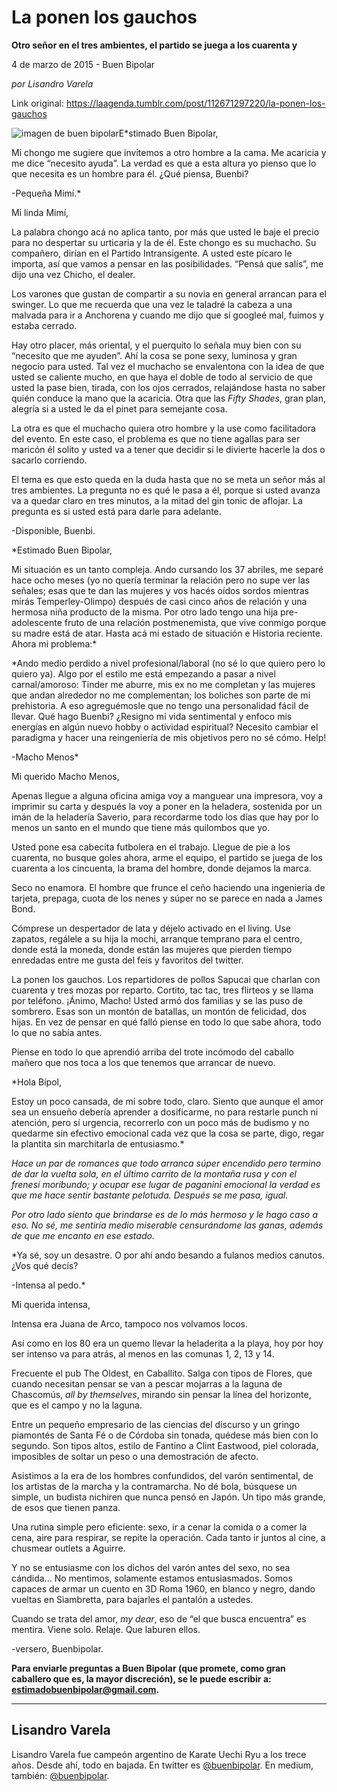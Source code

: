# La ponen los gauchos

**Otro señor en el tres ambientes, el partido se juega a los cuarenta y**

4 de marzo de 2015 - Buen Bipolar

_por Lisandro Varela_

Link original: https://laagenda.tumblr.com/post/112671297220/la-ponen-los-gauchos

![imagen de buen bipolar](https://64.media.tumblr.com/f5183e7bf8bb3861c4cce5bc074333a6/tumblr_inline_pk1mhirMFA1t6q87u_500.jpg)E*stimado Buen Bipolar,  

Mi chongo me sugiere que invitemos a otro hombre a la cama. Me acaricia y me dice “necesito ayuda”. La verdad es que a esta altura yo pienso que lo que necesita es un hombre para él. ¿Qué piensa, Buenbi?  

-Pequeña Mimí.*

Mi linda Mimí,  

La palabra chongo acá no aplica tanto, por más que usted le baje el precio para no despertar su urticaria y la de él. Este chongo es su muchacho. Su compañero, dirían en el Partido Intransigente. A usted este pícaro le importa, así que vamos a pensar en las posibilidades. “Pensá que salís”, me dijo una vez Chicho, el dealer.

Los varones que gustan de compartir a su novia en general arrancan para el swinger. Lo que me recuerda que una vez le taladré la cabeza a una malvada para ir a Anchorena y cuando me dijo que sí googleé mal, fuimos y estaba cerrado.

Hay otro placer, más oriental, y el puerquito lo señala muy bien con su “necesito que me ayuden”. Ahí la cosa se pone sexy, luminosa y gran negocio para usted. Tal vez el muchacho se envalentona con la idea de que usted se caliente mucho, en que haya el doble de todo al servicio de que usted la pase bien, tirada, con los ojos cerrados, relajándose hasta no saber quién conduce la mano que la acaricia. Otra que las *Fifty Shades*, gran plan, alegría si a usted le da el pinet para semejante cosa.

La otra es que el muchacho quiera otro hombre y la use como facilitadora del evento. En este caso, el problema es que no tiene agallas para ser maricón él solito y usted va a tener que decidir si le divierte hacerle la dos o sacarlo corriendo. 

El tema es que esto queda en la duda hasta que no se meta un señor más al tres ambientes. La pregunta no es qué le pasa a él, porque si usted avanza va a quedar claro en tres minutos, a la mitad del gin tonic de aflojar. La pregunta es si usted está para darle para adelante.  

-Disponible, Buenbi.

*Estimado Buen Bipolar,  

Mi situación es un tanto compleja. Ando cursando los 37 abriles, me separé hace ocho meses (yo no quería terminar la relación pero no supe ver las señales; esas que te dan las mujeres y vos hacés oídos sordos mientras mirás Temperley-Olimpo) después de casi cinco años de relación y una hermosa niña producto de la misma. Por otro lado tengo una hija pre-adolescente fruto de una relación postmenemista, que vive conmigo porque su madre está de atar. Hasta acá mi estado de situación e Historia reciente. Ahora mi problema:*

*Ando medio perdido a nivel profesional/laboral (no sé lo que quiero pero lo quiero ya). Algo por el estilo me está empezando a pasar a nivel carnal/amoroso: Tinder me aburre, mis ex no me completan y las mujeres que andan alrededor no me complementan; los boliches son parte de mi prehistoria. A eso agreguémosle que no tengo una personalidad fácil de llevar. Qué hago Buenbi? ¿Resigno mi vida sentimental y enfoco mis energías en algún nuevo hobby o actividad espiritual? Necesito cambiar el paradigma y hacer una reingeniería de mis objetivos pero no sé cómo. Help!  

-Macho Menos*

Mi querido Macho Menos,  

Apenas llegue a alguna oficina amiga voy a manguear una impresora, voy a imprimir su carta y después la voy a poner en la heladera, sostenida por un imán de la heladería Saverio, para recordarme todo los días que hay por lo menos un santo en el mundo que tiene más quilombos que yo.

Usted pone esa cabecita futbolera en el trabajo. Llegue de pie a los cuarenta, no busque goles ahora, arme el equipo, el partido se juega de los cuarenta a los cincuenta, la brama del hombre, donde dejamos la marca.

Seco no enamora. El hombre que frunce el ceño haciendo una ingenieria de tarjeta, prepaga, cuota de los nenes y súper no se parece en nada a James Bond. 

Cómprese un despertador de lata y déjelo activado en el living. Use zapatos, regálele a su hija la mochi, arranque temprano para el centro, donde está la moneda, donde están las mujeres que pierden tiempo enredadas entre me gusta del feis y favoritos del twitter.

La ponen los gauchos. Los repartidores de pollos Sapucai que charlan con cuarenta y tres mozas por reparto. Cortito, tac tac, tres flirteos y se llama por teléfono. ¡Ánimo, Macho! Usted armó dos familias y se las puso de sombrero. Esas son un montón de batallas, un montón de felicidad, dos hijas. En vez de pensar en qué falló piense en todo lo que sabe ahora, todo lo que no sabía antes.

Piense en todo lo que aprendió arriba del trote incómodo del caballo mañero que nos toca a los que tenemos que arrancar de nuevo.

*Hola Bípol,  

Estoy un poco cansada, de mí sobre todo, claro. Siento que aunque el amor sea un ensueño debería aprender a dosificarme, no para restarle punch ni atención, pero sí urgencia, recorrerlo con un poco más de budismo y no quedarme sin efectivo emocional cada vez que la cosa se parte, digo, regar la plantita sin marchitarla de entusiasmo.*

*Hace un par de romances que todo arranca súper encendido pero termino de dar la vuelta sola, en el último carrito de la montaña rusa y con el frenesí moribundo; y ocupar ese lugar de paganini emocional la verdad es que me hace sentir bastante pelotuda. Después se me pasa, igual.*

*Por otro lado siento que brindarse es de lo más hermoso y le hago caso a eso. No sé, me sentiría medio miserable censurándome las ganas, además de que me encanto en ese estado.*

*Ya sé, soy un desastre. O por ahí ando besando a fulanos medios canutos. ¿Vos qué decís?  

-Intensa al pedo.*

Mi querida intensa,  

Intensa era Juana de Arco, tampoco nos volvamos locos.

Así como en los 80 era un quemo llevar la heladerita a la playa, hoy por hoy ser intenso va para atrás, al menos en las comunas 1, 2, 13 y 14.

Frecuente el pub The Oldest, en Caballito. Salga con tipos de Flores, que cuando necesitan pensar se van a pescar mojarras a la laguna de Chascomús, *all by themselves*, mirando sin pensar la línea del horizonte, que es el campo y no la laguna.

Entre un pequeño empresario de las ciencias del discurso y un gringo piamontés de Santa Fé o de Córdoba sin tonada, quédese más bien con lo segundo. Son tipos altos, estilo de Fantino a Clint Eastwood, piel colorada, imposibles de soltar un peso o una demostración de afecto.

Asistimos a la era de los hombres confundidos, del varón sentimental, de los artistas de la marcha y la contramarcha. No dé bola, búsquese un simple, un budista nichiren que nunca pensó en Japón. Un tipo más grande, de esos que tienen panza.

Una rutina simple pero eficiente: sexo, ir a cenar la comida o a comer la cena, aire para respirar, se repite la operación. Cada tanto ir juntos al cine, a chusmear outlets a Aguirre.

Y no se entusiasme con los dichos del varón antes del sexo, no sea cándida… No mentimos, solamente estamos entusiasmados. Somos capaces de armar un cuento en 3D Roma 1960, en blanco y negro, dando vueltas en Siambretta, para bajarles el pantalón a ustedes.

Cuando se trata del amor, *my dear*, eso de “el que busca encuentra” es mentira. Viene solo. Relaje. Que laburen ellos.  

-versero, Buenbipolar. 

**Para enviarle preguntas a Buen Bipolar (que promete, como gran caballero que es, la mayor discreción), se le puede escribir a: estimadobuenbipolar@gmail.com.**



---

 Lisandro Varela
----------------

 Lisandro Varela fue campeón argentino de Karate Uechi Ryu a los trece años. Desde ahí, todo en bajada. En twitter es [@buenbipolar](http://www.twitter.com/buenbipolar). En medium, también: [@buenbipolar](https://medium.com/@buenbipolar). 

